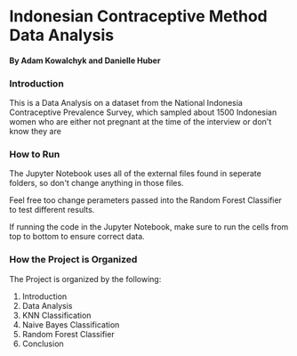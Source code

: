 # Indonesian Contraceptive Method Data Analysis
#### By Adam Kowalchyk and Danielle Huber

### Introduction
This is a Data Analysis on a dataset from the National Indonesia Contraceptive Prevalence Survey, which sampled about 1500 Indonesian women who are either not pregnant at the time of the interview or don't know they are
### How to Run
The Jupyter Notebook uses all of the external files found in seperate folders, so don't change anything in those files. 

Feel free too change perameters passed into the Random Forest Classifier to test different results.

If running the code in the Jupyter Notebook, make sure to run the cells from top to bottom to ensure correct data.
### How the Project is Organized
The Project is organized by the following:
1. Introduction
1. Data Analysis
1. KNN Classification
1. Naive Bayes Classification
1. Random Forest Classifier
1. Conclusion
